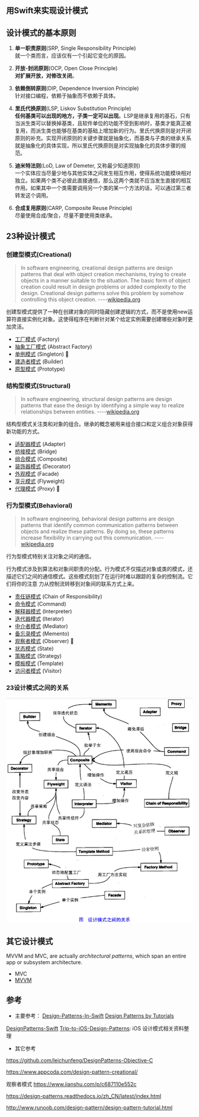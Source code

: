 用Swift来实现设计模式
-----------------


## 设计模式的基本原则

1. **单一职责原则**(SRP, Single Responsibility Principle)  
	就一个类而言，应该仅有一个引起它变化的原因。

2. **开放-封闭原则**(OCP, Open Close Principle)  
	**对扩展开放，对修改关闭**。

3. **依赖倒转原则**(DIP, Dependence Inversion Principle)  
	针对接口编程，依赖于抽象而不依赖于具体。

4. **里氏代换原则**(LSP, Liskov Substitution Principle)  
	**任何基类可以出现的地方，子类一定可以出现**。LSP是继承复用的基石，只有当派生类可以替换掉基类，且软件单位的功能不受到影响时，基类才能真正被复用，而派生类也能够在基类的基础上增加新的行为。里氏代换原则是对开闭原则的补充。实现开闭原则的关键步骤就是抽象化，而基类与子类的继承关系就是抽象化的具体实现，所以里氏代换原则是对实现抽象化的具体步骤的规范。

5. **迪米特法则**(LoD, Law of Demeter, 又称最少知道原则)  
	一个实体应当尽量少地与其他实体之间发生相互作用，使得系统功能模块相对独立。如果两个类不必彼此直接通信，那么这两个类就不应当发生直接的相互作用。如果其中一个类需要调用另一个类的某一个方法的话，可以通过第三者转发这个调用。

6. **合成复用原则**(CARP, Composite Reuse Principle)  
	尽量使用合成/聚合，尽量不要使用类继承。



## 23种设计模式

### 创建型模式(Creational)

> In software engineering, creational design patterns are design patterns that deal with object creation mechanisms, trying to create objects in a manner suitable to the situation. The basic form of object creation could result in design problems or added complexity to the design. Creational design patterns solve this problem by somehow controlling this object creation.		----[wikipedia.org](http://en.wikipedia.org/wiki/Creational_pattern)


创建型模式提供了一种在创建对象的同时隐藏创建逻辑的方式，而不是使用new运算符直接实例化对象。这使得程序在判断针对某个给定实例需要创建哪些对象时更加灵活。

- [工厂模式](Creational/Factory/Factory.md) (Factory)
- [抽象工厂模式](Creational/Factory/Factory.md) (Abstract Factory)
- [单例模式](Creational/Singleton/Singleton.md) (Singleton)		🍎
- [建造者模式](Creational/Builder/Builder.md) (Builder)
- [原型模式](Creational/Prototype/Prototype.md) (Prototype)


### 结构型模式(Structural)

> In software engineering, structural design patterns are design patterns that ease the design by identifying a simple way to realize relationships between entities.  	----[wikipedia.org](http://en.wikipedia.org/wiki/Structural_pattern)

结构型模式关注类和对象的组合。继承的概念被用来组合接口和定义组合对象获得新功能的方式。


- [适配器模式](Structural/Adapter/Adapter.md) (Adapter)
- [桥接模式](Structural/Bridge/Bridge.md) (Bridge)
- [组合模式](Structural/Composite/Composite.md) (Composite)
- [装饰器模式](Structural/Decorator/Decorator.md) (Decorator)
- [外观模式](Structural/Facade/Facade.md) (Facade)
- [享元模式](Structural/Flyweight/Flyweight.md) (Flyweight)
- [代理模式](Structural/Proxy/Proxy.md) (Proxy)		🍎


### 行为型模式(Behavioral)

> In software engineering, behavioral design patterns are design patterns that identify common communication patterns between objects and realize these patterns. By doing so, these patterns increase flexibility in carrying out this communication.  	----[wikipedia.org](http://en.wikipedia.org/wiki/Behavioral_pattern)

行为型模式特别关注对象之间的通信。

行为模式涉及到算法和对象间职责的分配。行为模式不仅描述对象或类的模式，还描述它们之间的通信模式。这些模式刻划了在运行时难以跟踪的复杂的控制流。它们将你的注意 力从控制流转移到对象间的联系方式上来。

- [责任链模式](Behavioral/ChainofResponsibility/ChainofResponsibility.md) (Chain of Responsibility)
- [命令模式](Behavioral/Command/Command.md) (Command)			
- [解释器模式](Behavioral/Interpreter/Interpreter.md) (Interpreter)
- [迭代器模式](Behavioral/Iterator/Iterator.md) (Iterator)
- [中介者模式](Behavioral/Mediator/Mediator.md) (Mediator)
- [备忘录模式](Behavioral/Memento/Memento.md) (Memento)
- [观察者模式](Behavioral/Observer/Observer.md) (Observer)			🍎
- [状态模式](Behavioral/State/State.md) (State)
- [策略模式](Behavioral/Strategy/Strategy.md) (Strategy)
- [模板模式](Behavioral/Template/Template.md) (Template)
- [访问者模式](Behavioral/Visitor/Visitor.md) (Visitor)




### 23设计模式之间的关系

![设计模式之间的关系](the-relationship-between-design-patterns.jpg)


## 其它设计模式

MVVM and MVC, are actually *architectural patterns*, which span an entire app or subsystem architecture. 


- MVC
- [MVVM](MVVM/MVVM.md)



## 参考

- 主要参考：
[Design-Patterns-In-Swift](https://github.com/ochococo/Design-Patterns-In-Swift)
[Design Patterns by Tutorials](https://store.raywenderlich.com/products/design-patterns-by-tutorials) 

[DesignPatterns-Swift](https://github.com/lizelu/DesignPatterns-Swift)
[Trip-to-iOS-Design-Patterns](https://github.com/skyming/Trip-to-iOS-Design-Patterns): iOS 设计模式相关资料整理



- 其它参考

https://github.com/leichunfeng/DesignPatterns-Objective-C

https://www.appcoda.com/design-pattern-creational/


观察者模式  https://www.jianshu.com/p/c687110e552c

https://design-patterns.readthedocs.io/zh_CN/latest/index.html

http://www.runoob.com/design-pattern/design-pattern-tutorial.html